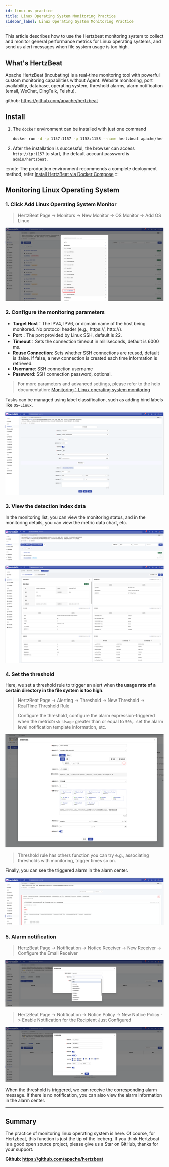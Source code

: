```yaml
---
id: linux-os-practice
title: Linux Operating System Monitoring Practice
sidebar_label: Linux Operating System Monitoring Practice
---
```


This article describes how to use the Hertzbeat monitoring system to collect and monitor general performance metrics for Linux operating systems, and send us alert messages when file system usage is too high.

## What's HertzBeat

Apache HertzBeat (incubating) is a real-time monitoring tool with powerful custom monitoring capabilities without Agent. Website monitoring,  port availability, database, operating system, threshold alarms, alarm notification (email, WeChat, DingTalk, Feishu).

github: <https://github.com/apache/hertzbeat>

## Install

1. The `docker` environment can be installed with just one command

   ```bash
   docker run -d -p 1157:1157 -p 1158:1158 --name hertzbeat apache/hertzbeat
   ```

2. After the installation is successful, the browser can access `http://ip:1157` to start, the default account password is `admin/hertzbeat`.

:::note
The production environment recommends a complete deployment method, refer [Install HertzBeat via Docker Compose](https://hertzbeat.apache.org/docs/start/docker-compose-deploy)
:::

## Monitoring Linux Operating System

### 1. Click Add Linux Operating System Monitor

> HertzBeat Page -> Monitors -> New Monitor -> OS Monitor -> Add OS Linux

![HertzBeat](/img/docs/start/linux-os-practice-1.png)

### 2. Configure the monitoring parameters

- **Target Host**：The IPV4, IPV6, or domain name of the host being monitored. No protocol header (e.g., https://, http://).
- **Port**：The port provided by Linux SSH, default is 22.
- **Timeout**：Sets the connection timeout in milliseconds, default is 6000 ms.
- **Reuse Connection**: Sets whether SSH connections are reused, default is :false. If false, a new connection is created each time information is retrieved.
- **Username**: SSH connection username
- **Password**: SSH connection password, optional.

> For more parameters and advanced settings, please refer to the help documentation: [Monitoring：Linux operating system monitoring](https://hertzbeat.apache.org/docs/help/linux)

Tasks can be managed using label classification, such as adding bind labels like `OS=Linux`.

![HertzBeat](/img/docs/start/linux-os-practice-2.png)

### 3. View the detection index data

In the monitoring list, you can view the monitoring status, and in the monitoring details, you can view the metric data chart, etc.

![HertzBeat](/img/docs/start/linux-os-practice-3.png)

![HertzBeat](/img/docs/start/linux-os-practice-4.png)

### 4. Set the threshold

Here, we set a threshold rule to trigger an alert when **the usage rate of a certain directory in the file system is too high**.

> HertzBeat Page -> Alerting -> Threshold -> New Threshold -> RealTime Threshold Rule
>
> Configure the threshold, configure the alarm expression-triggered when the metric`Disk Usage` greater than or equal to `50%`，set the alarm level notification template information, etc.

![HertzBeat](/img/docs/start/linux-os-practice-5.png)

> Threshold rule has others function you can try e.g., associating thresholds with monitoring, trigger times so on.

Finally, you can see the triggered alarm in the alarm center.

![HertzBeat](/img/docs/start/linux-os-practice-6.png)

### 5. Alarm notification

> HertzBeat Page -> Notification -> Notice Receiver -> New Receiver -> Configure the Email Receiver

![HertzBeat](/img/docs/start/linux-os-practice-7.png)

> HertzBeat Page -> Notification -> Notice Policy -> New Notice Policy -> Enable Notification for the Recipient Just Configured

![HertzBeat](/img/docs/start/linux-os-practice-8.png)

When the threshold is triggered, we can receive the corresponding alarm message. If there is no notification, you can also view the alarm information in the alarm center.

----  

## Summary

The practice of monitoring linux operating system is here. Of course, for Hertzbeat, this function is just the tip of the iceberg. If you think Hertzbeat is a good open source project, please give us a Star on GitHub, thanks for your support.

**Github: <https://github.com/apache/hertzbeat>**
